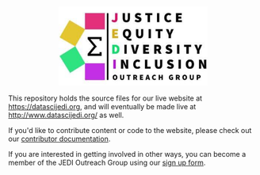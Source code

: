 <p align="center"><img src="./images/jedi-logo-wide.png" alt="jedi-logo-wide" width="300"/></p>

This repository holds the source files for our live website at https://datascijedi.org, and will eventually be made live at http://www.datascijedi.org/ as well. 

If you'd like to contribute content or code to the website, please check out our [contributor documentation](https://github.com/datascijedi/website/blob/main/CONTRIBUTING.md). 

If you are interested in getting involved in other ways, you can become a member of the JEDI Outreach Group using our [sign up form](https://datascijedi.org/get-involved.html). 
